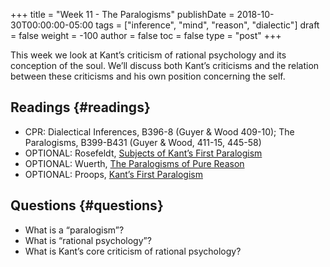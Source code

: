 +++
title = "Week 11 - The Paralogisms"
publishDate = 2018-10-30T00:00:00-05:00
tags = ["inference", "mind", "reason", "dialectic"]
draft = false
weight = -100
author = false
toc = false
type = "post"
+++

This week we look at Kant&rsquo;s criticism of rational psychology and its
conception of the soul. We&rsquo;ll discuss both Kant&rsquo;s criticisms and the
relation between these criticisms and his own position concerning the
self.


## Readings {#readings}

-   CPR: Dialectical Inferences, B396-8 (Guyer & Wood 409-10); The Paralogisms, B399-B431 (Guyer & Wood, 411-15, 445-58)
-   OPTIONAL: Rosefeldt, [Subjects of Kant&rsquo;s First Paralogism](https://www.dropbox.com/s/ltvsixj9iw41x7q/rosefeldt2017a%5FSubjects%5Fof%5FKant%2527s%5FFirst%5FParalogism.pdf?dl=0)
-   OPTIONAL: Wuerth, [The Paralogisms of Pure Reason](https://www.dropbox.com/s/mhwvqhy7gkio1sv/wuerth2010%5Fthe%5Fparalogisms%5Fof%5Fpure%5Freason.pdf?dl=0)
-   OPTIONAL: Proops, [Kant&rsquo;s First Paralogism](https://www.dropbox.com/s/rn7i4kq2u6xghbv/proops2010%5Fkant%2527s%5Ffirst%5Fparalogism.pdf?dl=0)


## Questions {#questions}

-   What is a &ldquo;paralogism&rdquo;?
-   What is &ldquo;rational psychology&rdquo;?
-   What is Kant&rsquo;s core criticism of rational psychology?
